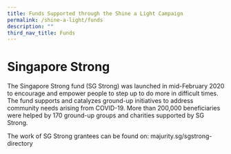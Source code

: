 ```yaml
---
title: Funds Supported through the Shine a Light Campaign
permalink: /shine-a-light/funds
description: ""
third_nav_title: Funds
---
```

# Singapore Strong

The Singapore Strong fund (SG Strong) was launched in mid-February 2020 to encourage and empower people to step up to do more in difficult times. The fund supports and catalyzes ground-up initiatives to address community needs arising from COVID-19. More than 200,000 beneficiaries were helped by 170 ground-up groups and charities supported by SG Strong. 

The work of SG Strong grantees can be found on: majurity.sg/sgstrong-directory
 